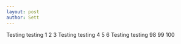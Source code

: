 ```yaml
---
layout: post
author: Sett
---
```

Testing testing 1 2 3 
Testing testing 4 5 6
Testing testing 98 99 100
